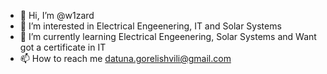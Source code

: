 - 👋 Hi, I’m @w1zard
- 👀 I’m interested in Electrical Engeenering, IT and Solar Systems
- 🌱 I’m currently learning  Electrical Engeenering, Solar Systems and Want got a certificate in IT
- 📫 How to reach me datuna.gorelishvili@gmail.com

<!---
w1zard is a ✨ special ✨ repository because its `README.md` (this file) appears on your GitHub profile.
You can click the Preview link to take a look at your changes.
--->
